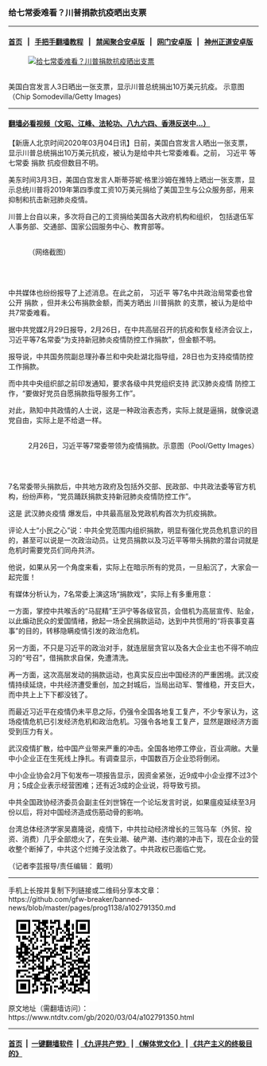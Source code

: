 ### 给七常委难看？川普捐款抗疫晒出支票
------------------------

#### [首页](https://github.com/gfw-breaker/banned-news/blob/master/README.md) &nbsp;&nbsp;|&nbsp;&nbsp; [手把手翻墙教程](https://github.com/gfw-breaker/guides/wiki) &nbsp;&nbsp;|&nbsp;&nbsp; [禁闻聚合安卓版](https://github.com/gfw-breaker/bn-android) &nbsp;&nbsp;|&nbsp;&nbsp; [网门安卓版](https://github.com/oGate2/oGate) &nbsp;&nbsp;|&nbsp;&nbsp; [神州正道安卓版](https://github.com/SzzdOgate/update) 



<div><div class="featured_image">
 <a href="https://i.ntdtv.com/assets/uploads/2020/03/GettyImages-1094224786.jpg" target="_blank">
  <figure>
   <img alt="给七常委难看？川普捐款抗疫晒出支票" src="https://i.ntdtv.com/assets/uploads/2020/03/GettyImages-1094224786-800x450.jpg"/>
  </figure><br/>
 </a>
 <span class="caption">
  美国白宫发言人3日晒出一张支票，显示川普总统捐出10万美元抗疫。 示意图（Chip Somodevilla/Getty Images)
 </span>
</div>
</div><hr/>

#### [翻墙必看视频（文昭、江峰、法轮功、八九六四、香港反送中...）](https://github.com/gfw-breaker/banned-news/blob/master/pages/link3.md)

<div><div class="post_content" itemprop="articleBody">
 <p>
  【新唐人北京时间2020年03月04日讯】日前，美国白宫发言人晒出一张支票，显示川普总统捐出10万美元抗疫，被认为是给中共七常委难看。之前，
  <ok href="https://www.ntdtv.com/gb/习近平.htm">
   习近平
  </ok>
  等七常委
  <ok href="https://www.ntdtv.com/gb/捐款.htm">
   捐款
  </ok>
  抗疫但数目不明。
 </p>
 <p>
  美东时间3月3日，美国白宫发言人斯蒂芬妮·格里沙姆在推特上晒出一张支票，显示总统川普将2019年第四季度工资10万美元捐给了美国卫生与公众服务部，用来抑制和抗击新冠肺炎疫情。
 </p>
 <p>
  川普上台自以来，多次将自己的工资捐给美国各大政府机构和组织， 包括退伍军人事务部、交通部、国家公园服务中心、教育部等。
 </p>
 <figure class="wp-caption alignnone" id="attachment_102791352" style="width: 600px">
  <ok href="https://i.ntdtv.com/assets/uploads/2020/03/505.jpg">
   <img alt="" class="size-medium wp-image-102791352" src="https://i.ntdtv.com/assets/uploads/2020/03/505-600x897.jpg"/>
  </ok>
  <br/><figcaption class="wp-caption-text">
   （网络截图）
  </figcaption><br/>
 </figure><br/>
 <p>
  中共媒体也纷纷报导了上述消息。在此之前，
  <ok href="https://www.ntdtv.com/gb/习近平.htm">
   习近平
  </ok>
  等7名中共政治局常委也曾公开
  <ok href="https://www.ntdtv.com/gb/捐款.htm">
   捐款
  </ok>
  ，但并未公布捐款金额，而美方晒出
  <ok href="https://www.ntdtv.com/gb/川普捐款.htm">
   川普捐款
  </ok>
  的支票，被认为是给中共7常委难看。
 </p>
 <p>
  据中共党媒2月29日报导，2月26日，在中共高层召开的抗疫和恢复经济会议上，习近平等7名常委“为支持新冠肺炎疫情防控工作捐款”，但金额不明。
 </p>
 <p>
  报导说，中共国务院副总理孙春兰和中央赴湖北指导组，28日也为支持疫情防控工作捐款。
 </p>
 <p>
  而中共中央组织部之前印发通知，要求各级中共党组织支持
  <ok href="https://www.ntdtv.com/gb/442749.htm">
   武汉肺炎疫情
  </ok>
  防控工作，“要做好党员自愿捐款指导服务工作”。
 </p>
 <p>
  对此，熟知中共政情的人士说，这是一种政治表态秀，实际上就是逼捐，就像说退党自由，实际上是不给退一样。
 </p>
 <figure class="wp-caption alignnone" id="attachment_102786749" style="width: 600px">
  <ok href="https://i.ntdtv.com/assets/uploads/2020/02/GettyImages-1192030968-1.jpg">
   <img alt="" class="size-medium wp-image-102786749" src="https://i.ntdtv.com/assets/uploads/2020/02/GettyImages-1192030968-1-600x338.jpg"/>
  </ok>
  <br/><figcaption class="wp-caption-text">
   2月26日，习近平等7常委带领为疫情捐款。示意图（Pool/Getty Images）
  </figcaption><br/>
 </figure><br/>
 <p>
  7名常委带头捐款后，中共地方政府及包括外交部、民政部、中共政法委等官方机构，纷纷声称，“党员踊跃捐款支持新冠肺炎疫情防控工作”。
 </p>
 <p>
  这是
  <ok href="https://www.ntdtv.com/gb/442749.htm">
   武汉肺炎疫情
  </ok>
  爆发后，中共最高层及党政机构首次为抗疫捐款。
 </p>
 <p>
  评论人士“小民之心”说：中共全党范围内组织捐款，明显有强化党员危机意识的目的，甚至可以说是一次政治动员。让党员捐款以及习近平等带头捐款的潜台词就是危机时需要党员们同舟共济。
 </p>
 <p>
  他说，如果从另一个角度来看，实际上在暗示所有的党员，一旦船沉了，大家会一起完蛋！
 </p>
 <p>
  有媒体分析认为，7名常委上演这场“捐款戏”，实际上有多重用意：
 </p>
 <p>
  一方面，掌控中共喉舌的“马屁精”王沪宁等各级官员，会借机为高层宣传、贴金，以此煽动民众的爱国情绪，掀起一场全民捐款运动，达到中共惯用的“将丧事变喜事”的目的，转移隐瞒疫情引发的政治危机。
 </p>
 <p>
  另一方面，不只是习近平的政治对手，就连层层贪官以及各大企业主也不得不响应习的“号召”，借捐款求自保，免遭清洗。
 </p>
 <p>
  再一方面，这次高层发动的捐款运动，也真实反应出中国经济的严重困境。武汉疫情持续延烧，中共经济遭受重创，加之封城后，当局出动军、警维稳，开支巨大，而中共上上下下都没钱了。
 </p>
 <p>
  而最近习近平在疫情仍未平息之际，仍强令全国各地复工复产，不少专家认为，这场疫情危机已引发经济危机和政治危机。习强令各地复工复产，显然是跟经济方面受到压力有关。
 </p>
 <p>
  武汉疫情扩散，给中国产业带来严重的冲击。全国各地停工停业，百业凋敝。大量中小企业正在生死线上挣扎。有调查显示，中国数百万企业恐将倒闭。
 </p>
 <p>
  中小企业协会2月下旬发布一项报告显示，因资金紧张，近9成中小企业撑不过3个月；5成企业表示经营困难；还有近3成的企业说，将导致亏损。
 </p>
 <p>
  中共全国政协经济委员会副主任刘世锦在一个论坛发言时说，如果瘟疫延续至3月份以后，将对中国经济造成伤筋动骨的影响。
 </p>
 <p>
  台湾总体经济学家吴嘉隆说，疫情下，中共拉动经济增长的三驾马车（外贸、投资、消费）几乎全部熄火了，在失业潮、破产潮、违约潮的冲击下，现在企业的营收整个断掉了，中共这个烂摊子没法救了。中共政权已面临亡党。
 </p>
 <p>
  （记者李芸报导/责任编辑： 戴明）
 </p>
 <div class="single_ad">
 </div>
</div>
</div>
<hr/>
手机上长按并复制下列链接或二维码分享本文章：<br/>
https://github.com/gfw-breaker/banned-news/blob/master/pages/prog1138/a102791350.md <br/>
<a href='https://github.com/gfw-breaker/banned-news/blob/master/pages/prog1138/a102791350.md'><img src='https://github.com/gfw-breaker/banned-news/blob/master/pages/prog1138/a102791350.md.png'/></a> <br/>
原文地址（需翻墙访问）：https://www.ntdtv.com/gb/2020/03/04/a102791350.html


------------------------
#### [首页](https://github.com/gfw-breaker/banned-news/blob/master/README.md) &nbsp;|&nbsp; [一键翻墙软件](https://github.com/gfw-breaker/nogfw/blob/master/README.md) &nbsp;| [《九评共产党》](https://github.com/gfw-breaker/9ping.md/blob/master/README.md#九评之一评共产党是什么) | [《解体党文化》](https://github.com/gfw-breaker/jtdwh.md/blob/master/README.md) | [《共产主义的终极目的》](https://github.com/gfw-breaker/gczydzjmd.md/blob/master/README.md)


<img src='http://gfw-breaker.win/banned-news/pages/prog1138/a102791350.md' width='0px' height='0px'/>